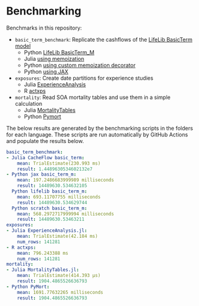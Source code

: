 # Benchmarking

Benchmarks in this repository:

* `basic_term_benchmark`: Replicate the cashflows of the [LifeLib BasicTerm model](https://github.com/lifelib-dev/lifelib/tree/main/lifelib/libraries/basiclife/BasicTerm_M)
    * Python [LifeLib BasicTerm_M](https://github.com/lifelib-dev/lifelib/tree/main/lifelib/libraries/basiclife/BasicTerm_M)
    * Julia [using memoization](https://github.com/actuarialopensource/benchmarks/blob/main/Julia/src/CacheFlow.jl)
    * Python [using custom memoization decorator](https://github.com/actuarialopensource/benchmarks/blob/main/Python/basicterm_scratch.py)
    * Python [using JAX](https://github.com/actuarialopensource/benchmarks/blob/main/Python/basicterm_jax.py)
* `exposures`: Create date partitions for experience studies
    * Julia [ExperienceAnalysis](https://github.com/JuliaActuary/ExperienceAnalysis.jl)
    * R [actxps](https://github.com/mattheaphy/actxps)
* `mortality`: Read SOA mortality tables and use them in a simple calculation
    * Julia [MortalityTables](https://github.com/JuliaActuary/MortalityTables.jl)
    * Python [Pymort](https://github.com/actuarialopensource/pymort)

The below results are generated by the benchmarking scripts in the folders for each language. These scripts are run automatically by GitHub Actions and populate the results below. 

```yaml 
basic_term_benchmark:
- Julia CacheFlow basic_term:
    mean: TrialEstimate(230.993 ms)
    result: 1.4489630534602132e7
- Python jax basic_term_m:
    mean: 197.2486683999989 milliseconds
    result: 14489630.534632105
  Python lifelib basic_term_m:
    mean: 693.11707755 milliseconds
    result: 14489630.534629744
  Python scratch basic_term_m:
    mean: 568.2972717999994 milliseconds
    result: 14489630.53463211
exposures:
- Julia ExperienceAnalysis.jl:
    mean: TrialEstimate(42.184 ms)
    num_rows: 141281
- R actxps:
    mean: 796.243388 ms
    num_rows: 141281
mortality:
- Julia MortalityTables.jl:
    mean: TrialEstimate(414.393 μs)
    result: 1904.4865526636793
- Python PyMort:
    mean: 1691.77632265 milliseconds
    result: 1904.4865526636793
```